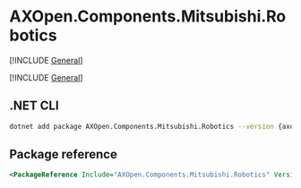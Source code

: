 # AXOpen.Components.Mitsubishi.Robotics

[!INCLUDE [General](../../docs/README.md)]

[!INCLUDE [General](../../../../docfx/articles/notes/NUGET_PACAKGE_GENERAL.md)]


## .NET CLI

~~~bash
dotnet add package AXOpen.Components.Mitsubishi.Robotics --version {axopen-version}
~~~

## Package reference

~~~xml
<PackageReference Include="AXOpen.Components.Mitsubishi.Robotics" Version="{axopen-version}" />
~~~

<!-- TODO: Additional information about partial extensions -->
